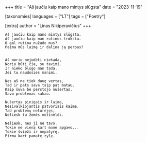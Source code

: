 +++
title = "Aš jaučiu kaip mano mintys slūgsta"
date = "2023-11-19"

[taxonomies]
languages = ["LT"]
tags = ["Poetry"]

[extra]
author = "Linas Nikiperavičius"
+++
```
Aš jaučiu kaip mano mintys slūgsta,
Aš jaučiu kaip man rutinos trūksta.
O gal rutina nužudo mus?
Paima mūs laimę ir dalina ją perpus?
```
<!-- more -->
```

Aš noriu nejudėti niekada,
Noriu būti čia, su tavimi.
Ir nieko blogo man tada,
Jei tu naudosies manimi.

Nes aš ne tiek daug vertas,
Tad ir pats save taip pat matau.
Kaip šuva be perstojo nušertas,
Savo problemas sakau.

Nušertas pinigais ir laime,
Nesivalkiojantis patvoriais kaime.
Tad problemų neturėjęs,
Neliesk tu žemės motinėlės.

Neliesk, nes ji ne tavo.
Tokie ne vieną kart mane apgavo...
Tokie švieži ir nepatyrę,
Pirma kart pamatę zylę.
```
